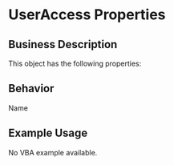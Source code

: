 # UserAccess Properties

## Business Description
This object has the following properties:

## Behavior
Name

## Example Usage
No VBA example available.
